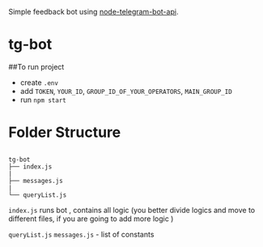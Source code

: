 Simple feedback bot using [node-telegram-bot-api](https://github.com/yagop/node-telegram-bot-api).
# tg-bot 
##To run project
- create `.env`
- add `TOKEN`, `YOUR_ID`, `GROUP_ID_OF_YOUR_OPERATORS`, `MAIN_GROUP_ID`
- run `npm start`

# Folder Structure
## 
```
tg-bot
├── index.js  
|   
├── messages.js
|
└── queryList.js                   
```
`index.js` runs bot , contains all logic (you better divide logics and move to different files, if you are going to add more logic )

`queryList.js` `messages.js` - list of constants